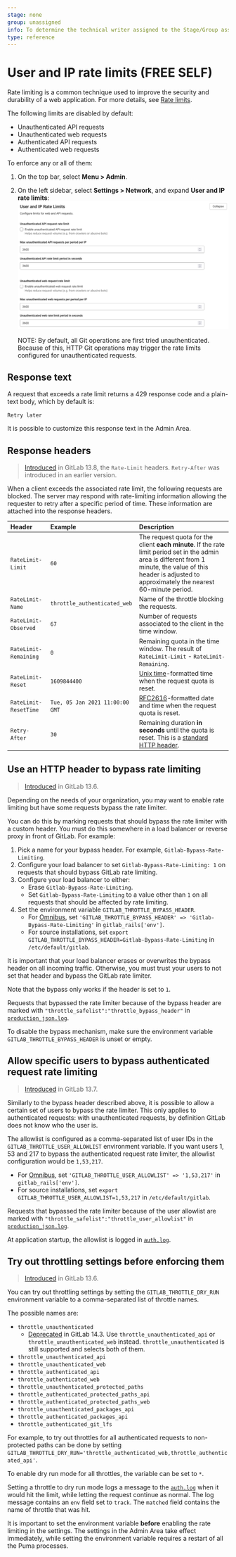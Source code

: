 ```yaml
---
stage: none
group: unassigned
info: To determine the technical writer assigned to the Stage/Group associated with this page, see https://about.gitlab.com/handbook/engineering/ux/technical-writing/#assignments
type: reference
---
```


# User and IP rate limits **(FREE SELF)**

Rate limiting is a common technique used to improve the security and durability
of a web application. For more details, see
[Rate limits](../../../security/rate_limits.md).

The following limits are disabled by default:

- Unauthenticated API requests
- Unauthenticated web requests
- Authenticated API requests
- Authenticated web requests

To enforce any or all of them:

1. On the top bar, select **Menu > Admin**.
1. On the left sidebar, select **Settings > Network**, and expand **User and IP rate limits**:
   ![user-and-ip-rate-limits](img/user_and_ip_rate_limits_v14_3.png)

   NOTE:
   By default, all Git operations are first tried unauthenticated. Because of this, HTTP Git operations
   may trigger the rate limits configured for unauthenticated requests.

## Response text

A request that exceeds a rate limit returns a 429 response code and a
plain-text body, which by default is:

```plaintext
Retry later
```

It is possible to customize this response text in the Admin Area.

## Response headers

> [Introduced](https://gitlab.com/gitlab-com/gl-infra/scalability/-/issues/731) in GitLab 13.8, the `Rate-Limit` headers. `Retry-After` was introduced in an earlier version.

When a client exceeds the associated rate limit, the following requests are
blocked. The server may respond with rate-limiting information allowing the
requester to retry after a specific period of time. These information are
attached into the response headers.

| Header                | Example                         | Description                                                                                                                                                                                                      |
|:----------------------|:--------------------------------|:------------------------------------------------------------------------------------------------------------------------------------------------------------------------------------------------------------------|
| `RateLimit-Limit`     | `60`                            | The request quota for the client **each minute**. If the rate limit period set in the admin area is different from 1 minute, the value of this header is adjusted to approximately the nearest 60-minute period. |
| `RateLimit-Name`      | `throttle_authenticated_web`    | Name of the throttle blocking the requests.                                                                                                                                                                      |
| `RateLimit-Observed`  | `67`                            | Number of requests associated to the client in the time window.                                                                                                                                                  |
| `RateLimit-Remaining` | `0`                             | Remaining quota in the time window. The result of `RateLimit-Limit` - `RateLimit-Remaining`.                                                                                                                     |
| `RateLimit-Reset`     | `1609844400`                    | [Unix time](https://en.wikipedia.org/wiki/Unix_time)-formatted time when the request quota is reset.                                                                                                             |
| `RateLimit-ResetTime` | `Tue, 05 Jan 2021 11:00:00 GMT` | [RFC2616](https://tools.ietf.org/html/rfc2616#section-3.3.1)-formatted date and time when the request quota is reset.                                                                                            |
| `Retry-After`         | `30`                            | Remaining duration **in seconds** until the quota is reset. This is a [standard HTTP header](https://developer.mozilla.org/en-US/docs/Web/HTTP/Headers/Retry-After).                                             |

## Use an HTTP header to bypass rate limiting

> [Introduced](https://gitlab.com/gitlab-com/gl-infra/scalability/-/issues/622) in GitLab 13.6.

Depending on the needs of your organization, you may want to enable rate limiting
but have some requests bypass the rate limiter.

You can do this by marking requests that should bypass the rate limiter with a custom
header. You must do this somewhere in a load balancer or reverse proxy in front of
GitLab. For example:

1. Pick a name for your bypass header. For example, `Gitlab-Bypass-Rate-Limiting`.
1. Configure your load balancer to set `Gitlab-Bypass-Rate-Limiting: 1` on requests
   that should bypass GitLab rate limiting.
1. Configure your load balancer to either:
   - Erase `Gitlab-Bypass-Rate-Limiting`.
   - Set `Gitlab-Bypass-Rate-Limiting` to a value other than `1` on all requests that
     should be affected by rate limiting.
1. Set the environment variable  `GITLAB_THROTTLE_BYPASS_HEADER`.
   - For [Omnibus](https://docs.gitlab.com/omnibus/settings/environment-variables.html),
     set `'GITLAB_THROTTLE_BYPASS_HEADER' => 'Gitlab-Bypass-Rate-Limiting'` in `gitlab_rails['env']`.
   - For source installations, set `export GITLAB_THROTTLE_BYPASS_HEADER=Gitlab-Bypass-Rate-Limiting`
     in `/etc/default/gitlab`.

It is important that your load balancer erases or overwrites the bypass
header on all incoming traffic. Otherwise, you must trust your
users to not set that header and bypass the GitLab rate limiter.

Note that the bypass only works if the header is set to `1`.

Requests that bypassed the rate limiter because of the bypass header
are marked with `"throttle_safelist":"throttle_bypass_header"` in
[`production_json.log`](../../../administration/logs.md#production_jsonlog).

To disable the bypass mechanism, make sure the environment variable
`GITLAB_THROTTLE_BYPASS_HEADER` is unset or empty.

## Allow specific users to bypass authenticated request rate limiting

> [Introduced](https://gitlab.com/gitlab-org/gitlab/-/merge_requests/49127) in GitLab 13.7.

Similarly to the bypass header described above, it is possible to allow
a certain set of users to bypass the rate limiter. This only applies
to authenticated requests: with unauthenticated requests, by definition
GitLab does not know who the user is.

The allowlist is configured as a comma-separated list of user IDs in
the `GITLAB_THROTTLE_USER_ALLOWLIST` environment variable. If you want
users 1, 53 and 217 to bypass the authenticated request rate limiter,
the allowlist configuration would be `1,53,217`.

- For [Omnibus](https://docs.gitlab.com/omnibus/settings/environment-variables.html),
  set `'GITLAB_THROTTLE_USER_ALLOWLIST' => '1,53,217'` in `gitlab_rails['env']`.
- For source installations, set `export GITLAB_THROTTLE_USER_ALLOWLIST=1,53,217`
  in `/etc/default/gitlab`.

Requests that bypassed the rate limiter because of the user allowlist
are marked with `"throttle_safelist":"throttle_user_allowlist"` in
[`production_json.log`](../../../administration/logs.md#production_jsonlog).

At application startup, the allowlist is logged in [`auth.log`](../../../administration/logs.md#authlog).

## Try out throttling settings before enforcing them

> [Introduced](https://gitlab.com/gitlab-com/gl-infra/scalability/-/issues/629) in GitLab 13.6.

You can try out throttling settings by setting the `GITLAB_THROTTLE_DRY_RUN` environment variable to
a comma-separated list of throttle names.

The possible names are:

- `throttle_unauthenticated`
  - [Deprecated](https://gitlab.com/gitlab-org/gitlab/-/issues/335300) in GitLab 14.3. Use `throttle_unauthenticated_api` or `throttle_unauthenticated_web` instead.
    `throttle_unauthenticated` is still supported and selects both of them.
- `throttle_unauthenticated_api`
- `throttle_unauthenticated_web`
- `throttle_authenticated_api`
- `throttle_authenticated_web`
- `throttle_unauthenticated_protected_paths`
- `throttle_authenticated_protected_paths_api`
- `throttle_authenticated_protected_paths_web`
- `throttle_unauthenticated_packages_api`
- `throttle_authenticated_packages_api`
- `throttle_authenticated_git_lfs`

For example, to try out throttles for all authenticated requests to
non-protected paths can be done by setting
`GITLAB_THROTTLE_DRY_RUN='throttle_authenticated_web,throttle_authenticated_api'`.

To enable dry run mode for all throttles, the variable can be set to `*`.

Setting a throttle to dry run mode logs a message to the
[`auth.log`](../../../administration/logs.md#authlog) when it would hit the limit, while letting the
request continue as normal. The log message contains an `env` field set to `track`. The `matched`
field contains the name of throttle that was hit.

It is important to set the environment variable **before** enabling
the rate limiting in the settings. The settings in the Admin Area
take effect immediately, while setting the environment variable
requires a restart of all the Puma processes.

<!-- ## Troubleshooting

Include any troubleshooting steps that you can foresee. If you know beforehand what issues
one might have when setting this up, or when something is changed, or on upgrading, it's
important to describe those, too. Think of things that may go wrong and include them here.
This is important to minimize requests for support, and to avoid doc comments with
questions that you know someone might ask.

Each scenario can be a third-level heading, e.g. `### Getting error message X`.
If you have none to add when creating a doc, leave this section in place
but commented out to help encourage others to add to it in the future. -->

